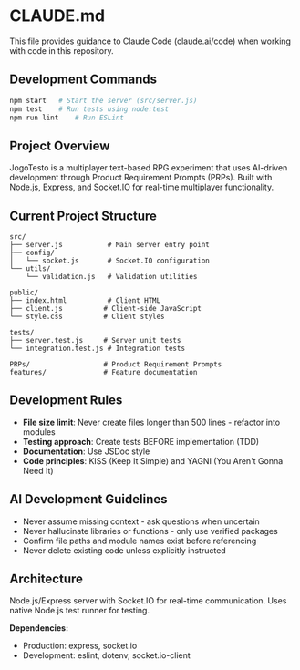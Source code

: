 # CLAUDE.md

This file provides guidance to Claude Code (claude.ai/code) when working with code in this repository.

## Development Commands

```bash
npm start   # Start the server (src/server.js)
npm test    # Run tests using node:test
npm run lint    # Run ESLint
```

## Project Overview

JogoTesto is a multiplayer text-based RPG experiment that uses AI-driven development through Product Requirement Prompts (PRPs). Built with Node.js, Express, and Socket.IO for real-time multiplayer functionality.

## Current Project Structure

```
src/
├── server.js           # Main server entry point
├── config/
│   └── socket.js       # Socket.IO configuration
└── utils/
    └── validation.js   # Validation utilities

public/
├── index.html          # Client HTML
├── client.js          # Client-side JavaScript
└── style.css          # Client styles

tests/
├── server.test.js     # Server unit tests
└── integration.test.js # Integration tests

PRPs/                  # Product Requirement Prompts
features/              # Feature documentation
```

## Development Rules

- **File size limit**: Never create files longer than 500 lines - refactor into modules
- **Testing approach**: Create tests BEFORE implementation (TDD)
- **Documentation**: Use JSDoc style
- **Code principles**: KISS (Keep It Simple) and YAGNI (You Aren't Gonna Need It)

## AI Development Guidelines

- Never assume missing context - ask questions when uncertain
- Never hallucinate libraries or functions - only use verified packages
- Confirm file paths and module names exist before referencing
- Never delete existing code unless explicitly instructed

## Architecture

Node.js/Express server with Socket.IO for real-time communication. Uses native Node.js test runner for testing.

**Dependencies:**
- Production: express, socket.io
- Development: eslint, dotenv, socket.io-client